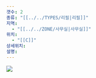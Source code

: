 ```yaml
---
갯수: 2
종류: "[[../../TYPES/리필|리필]]"
지역:
  - "[[../../ZONE/사무실|사무실]]"
위치:
  - "[[C]]"
상세위치: 
설명:
---
```

![](http://192.168.50.22/devices/250222_IMG_0017.jpeg)